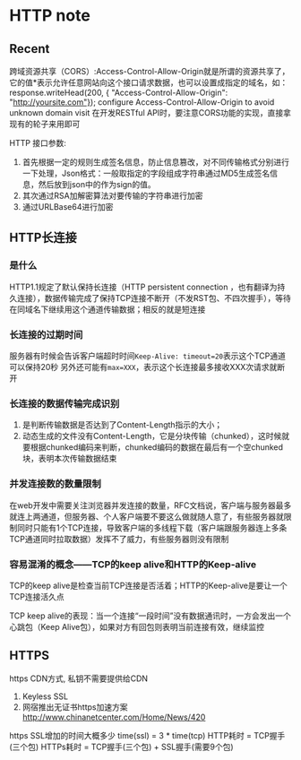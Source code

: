# HTTP note

## Recent

跨域资源共享（CORS）:Access-Control-Allow-Origin就是所谓的资源共享了，它的值*表示允许任意网站向这个接口请求数据，也可以设置成指定的域名，如：
response.writeHead(200, { "Access-Control-Allow-Origin": "http://yoursite.com"});
configure Access-Control-Allow-Origin to avoid unknown domain visit
在开发RESTful API时，要注意CORS功能的实现，直接拿现有的轮子来用即可

HTTP 接口参数:

1. 首先根据一定的规则生成签名信息，防止信息篡改，对不同传输格式分别进行一下处理，Json格式：一般取指定的字段组成字符串通过MD5生成签名信息，然后放到json中的作为sign的值。
2. 其次通过RSA加解密算法对要传输的字符串进行加密
3. 通过URLBase64进行加密

## HTTP长连接

### 是什么

HTTP1.1规定了默认保持长连接（HTTP persistent connection ，也有翻译为持久连接），数据传输完成了保持TCP连接不断开（不发RST包、不四次握手），等待在同域名下继续用这个通道传输数据；相反的就是短连接

### 长连接的过期时间

服务器有时候会告诉客户端超时时间`Keep-Alive: timeout=20`表示这个TCP通道可以保持20秒
另外还可能有`max=XXX`，表示这个长连接最多接收XXX次请求就断开

### 长连接的数据传输完成识别

1. 是判断传输数据是否达到了Content-Length指示的大小；
2. 动态生成的文件没有Content-Length，它是分块传输（chunked），这时候就要根据chunked编码来判断，chunked编码的数据在最后有一个空chunked块，表明本次传输数据结束

### 并发连接数的数量限制

在web开发中需要关注浏览器并发连接的数量，RFC文档说，客户端与服务器最多就连上两通道，但服务器、个人客户端要不要这么做就随人意了，有些服务器就限制同时只能有1个TCP连接，导致客户端的多线程下载（客户端跟服务器连上多条TCP通道同时拉取数据）发挥不了威力，有些服务器则没有限制

### 容易混淆的概念——TCP的keep alive和HTTP的Keep-alive

TCP的keep alive是检查当前TCP连接是否活着；HTTP的Keep-alive是要让一个TCP连接活久点

TCP keep alive的表现：当一个连接“一段时间”没有数据通讯时，一方会发出一个心跳包（Keep Alive包），如果对方有回包则表明当前连接有效，继续监控

## HTTPS

https CDN方式, 私钥不需要提供给CDN

1. Keyless SSL
2. 网宿推出无证书https加速方案 http://www.chinanetcenter.com/Home/News/420

https SSL增加的时间大概多少 time(ssl) = 3 * time(tcp)
HTTP耗时 = TCP握手(三个包)
HTTPs耗时 = TCP握手(三个包) + SSL握手(需要9个包)

